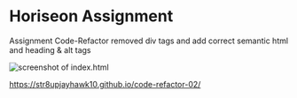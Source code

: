 # Horiseon Assignment

Assignment Code-Refactor removed div tags and add correct semantic html and  heading & alt tags 

<img src="./assets/images/Users/nathanielmeadows/Desktop/ucb-ber-fsf-pt-09-2020-u-c/homework/code-refactor/assets/Screen Shot 2020-10-03 at 9.40.23 AM.png" alt="screenshot of index.html">

https://str8upjayhawk10.github.io/code-refactor-02/